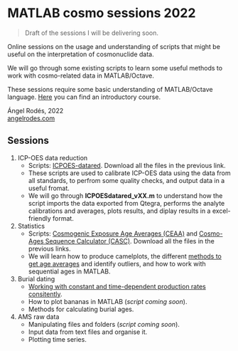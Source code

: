# MATLAB cosmo sessions 2022

> Draft of the sessions I will be delivering soon.

Online sessions on the usage and understanding of scripts that might be useful on the interpretation of cosmonuclide data.

We will go through some existing scripts to learn some useful methods to work with cosmo-related data in MATLAB/Octave.

These sessions require some basic understanding of MATLAB/Octave language. [Here](https://angelrodes.github.io/Matlab_for_Geoscientists/) you can find an introductory course. 

Ángel Rodés, 2022 \
[angelrodes.com](https://angelrodes.wordpress.com/)

## Sessions

1. ICP-OES data reduction
    * Scripts: [ICPOES-datared](https://github.com/angelrodes/ICPOES-datared). Download all the files in the previous link.
    * These scripts are used to calibrate ICP-OES data using the data from all standards, to perfrom some quality checks, and output data in a useful fromat.
    * We will go through **ICPOESdatared_vXX.m** to understand how the script imports the data exported from Qtegra, performs the analyte calibrations and averages, plots results, and diplay results in a excel-friendly format.
2. Statistics
    * Scripts: [Cosmogenic Exposure Age Averages (CEAA)](https://github.com/angelrodes/CEAA) and [Cosmo-Ages Sequence Calculator (CASC)](https://github.com/angelrodes/CASC).   Download all the files in the previous links.
    * We will learn how to produce camelplots, the different [methods to get age averages](https://angelrodes.wordpress.com/2020/12/07/cosmogenic-exposure-age-averages/) and identify outliers, and how to work with sequential ages in MATLAB.
3. Burial dating
    * [Working with constant and time-dependent production rates consitently](https://angelrodes.wordpress.com/2021/12/15/average-cosmogenic-production-rate-calculator/).
    * How to plot bananas in MATLAB (*script coming soon*).
    * Methods for calculating burial ages.
3. AMS raw data
    * Manipulating files and folders (*script coming soon*).
    * Input data from text files and organise it.
    * Plotting time series.
